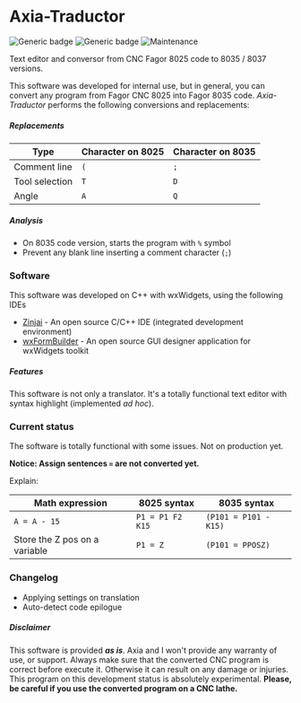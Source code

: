 # Axia-Traductor

![Generic badge](https://img.shields.io/badge/made%20with-C++-blue.svg) ![Generic badge](https://img.shields.io/badge/status-FUNCTIONAL-yellow.svg) ![Maintenance](https://img.shields.io/badge/Maintained%3F-yes-green.svg)

Text editor and conversor from CNC Fagor 8025 code to 8035 / 8037 versions.

This software was developed for internal use, but in general, you can convert any program from Fagor CNC 8025  into Fagor 8035 code.
_Axia-Traductor_ performs the following conversions and replacements:

##### Replacements
| Type | Character on 8025 | Character on 8035 |
| ------ | ------ | ------ |
| Comment line | `(`| `;` |
| Tool selection | `T`| `D` |
| Angle | `A`| `Q` |

##### Analysis
 - On 8035 code version, starts the program with `%` symbol
 - Prevent any blank line inserting a comment character (`;`)

### Software
This software was developed on C++ with wxWidgets, using the following IDEs
 - [Zinjai] - An open source C/C++ IDE (integrated development environment)
 - [wxFormBuilder] -  An open source GUI designer application for wxWidgets toolkit
 
##### Features
This software is not only a translator. It's a totally functional text editor with syntax highlight (implemented _ad hoc_).

### Current status
The software is totally functional with some issues. Not on production yet.

**Notice: Assign sentences `=` are not converted yet.**

Explain:

| Math expression | 8025 syntax | 8035 syntax |
| ------ | ------ | ------ |
| `A = A - 15` | `P1 = P1 F2 K15`| `(P101 = P101 - K15)` |
| Store the Z pos on a variable | `P1 = Z`| `(P101 = PPOSZ)` |

### Changelog
 - Applying settings on translation
 - Auto-detect code epilogue

##### Disclaimer
This software is provided **_as is_**. Axia and I won't provide any warranty of use, or support.
Always make sure that the converted CNC program is correct before execute it. Otherwise it can result on any damage or injuries.
This program on this development status is absolutely experimental. **Please, be careful if you use the converted program on a CNC lathe.**

[Zinjai]: <http://zinjai.sourceforge.net/>
[wxFormBuilder]: <https://github.com/wxFormBuilder/wxFormBuilder>